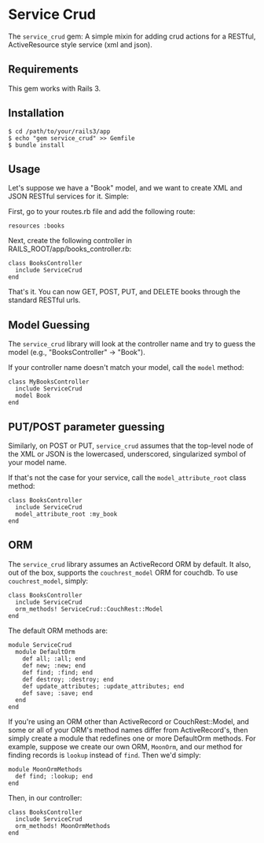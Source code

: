 # Service Crud

The `service_crud` gem: A simple mixin for adding crud actions for a RESTful, ActiveResource style service (xml and json).

## Requirements

This gem works with Rails 3.

## Installation

    $ cd /path/to/your/rails3/app
    $ echo "gem service_crud" >> Gemfile
    $ bundle install

## Usage

Let's suppose we have a "Book" model, and we want to create XML and JSON RESTful services for it. Simple: 

First, go to your routes.rb file and add the following route:
  
    resources :books

Next, create the following controller in RAILS_ROOT/app/books_controller.rb:

    class BooksController
      include ServiceCrud
    end

That's it. You can now GET, POST, PUT, and DELETE books through the standard RESTful urls.

## Model Guessing

The `service_crud` library will look at the controller name and try to guess the model (e.g., "BooksController" -> "Book").

If your controller name doesn't match your model, call the `model` method:

    class MyBooksController
      include ServiceCrud
      model Book
    end

## PUT/POST parameter guessing

Similarly, on POST or PUT, `service_crud` assumes that the top-level node of the XML or JSON is the lowercased, underscored, singularized symbol of your model name. 

If that's not the case for your service, call the `model_attribute_root` class method: 

    class BooksController
      include ServiceCrud
      model_attribute_root :my_book
    end

## ORM

The `service_crud` library assumes an ActiveRecord ORM by default. It also, out of the box, supports the `couchrest_model` ORM for couchdb. 
To use `couchrest_model`, simply:

    class BooksController
      include ServiceCrud
      orm_methods! ServiceCrud::CouchRest::Model
    end

The default ORM methods are:
    
    module ServiceCrud
      module DefaultOrm
        def all; :all; end
        def new; :new; end
        def find; :find; end
        def destroy; :destroy; end
        def update_attributes; :update_attributes; end
        def save; :save; end
      end
    end

If you're using an ORM other than ActiveRecord or CouchRest::Model, and some or all of your ORM's method names differ from ActiveRecord's,
then simply create a module that redefines one or more DefaultOrm methods. For example, suppose we create our own ORM, `MoonOrm`, and our method for finding 
records is `lookup` instead of `find`. Then we'd simply:

    module MoonOrmMethods
      def find; :lookup; end
    end

Then, in our controller:
    
    class BooksController
      include ServiceCrud
      orm_methods! MoonOrmMethods
    end
